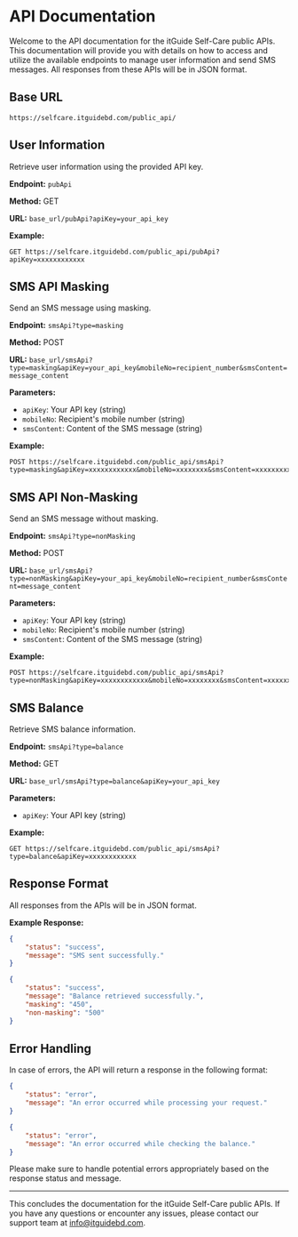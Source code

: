 # API Documentation

Welcome to the API documentation for the itGuide Self-Care public APIs. This documentation will provide you with details on how to access and utilize the available endpoints to manage user information and send SMS messages. All responses from these APIs will be in JSON format.

## Base URL

```
https://selfcare.itguidebd.com/public_api/
```

## User Information

Retrieve user information using the provided API key.

**Endpoint:** `pubApi`

**Method:** GET

**URL:** `base_url/pubApi?apiKey=your_api_key`

**Example:**

```
GET https://selfcare.itguidebd.com/public_api/pubApi?apiKey=xxxxxxxxxxxx
```

## SMS API Masking

Send an SMS message using masking.

**Endpoint:** `smsApi?type=masking`

**Method:** POST

**URL:** `base_url/smsApi?type=masking&apiKey=your_api_key&mobileNo=recipient_number&smsContent=message_content`

**Parameters:**

- `apiKey`: Your API key (string)
- `mobileNo`: Recipient's mobile number (string)
- `smsContent`: Content of the SMS message (string)

**Example:**

```
POST https://selfcare.itguidebd.com/public_api/smsApi?type=masking&apiKey=xxxxxxxxxxxx&mobileNo=xxxxxxxx&smsContent=xxxxxxxxxx
```

## SMS API Non-Masking

Send an SMS message without masking.

**Endpoint:** `smsApi?type=nonMasking`

**Method:** POST

**URL:** `base_url/smsApi?type=nonMasking&apiKey=your_api_key&mobileNo=recipient_number&smsContent=message_content`

**Parameters:**

- `apiKey`: Your API key (string)
- `mobileNo`: Recipient's mobile number (string)
- `smsContent`: Content of the SMS message (string)

**Example:**

```
POST https://selfcare.itguidebd.com/public_api/smsApi?type=nonMasking&apiKey=xxxxxxxxxxxx&mobileNo=xxxxxxxx&smsContent=xxxxxxxxxx
```

## SMS Balance

Retrieve SMS balance information.

**Endpoint:** `smsApi?type=balance`

**Method:** GET

**URL:** `base_url/smsApi?type=balance&apiKey=your_api_key`

**Parameters:**

- `apiKey`: Your API key (string)

**Example:**

```
GET https://selfcare.itguidebd.com/public_api/smsApi?type=balance&apiKey=xxxxxxxxxxxx
```

## Response Format

All responses from the APIs will be in JSON format.

**Example Response:**

```json
{
    "status": "success",
    "message": "SMS sent successfully."
}
```

```json
{
    "status": "success",
    "message": "Balance retrieved successfully.",
    "masking": "450",
    "non-masking": "500"
}
```
## Error Handling

In case of errors, the API will return a response in the following format:

```json
{
    "status": "error",
    "message": "An error occurred while processing your request."
}
```

```json
{
    "status": "error",
    "message": "An error occurred while checking the balance."
}
```

Please make sure to handle potential errors appropriately based on the response status and message.

---

This concludes the documentation for the itGuide Self-Care public APIs. If you have any questions or encounter any issues, please contact our support team at info@itguidebd.com.